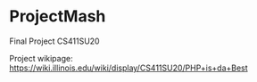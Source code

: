 # ProjectMash
Final Project CS411SU20

Project wikipage: https://wiki.illinois.edu/wiki/display/CS411SU20/PHP+is+da+Best 
